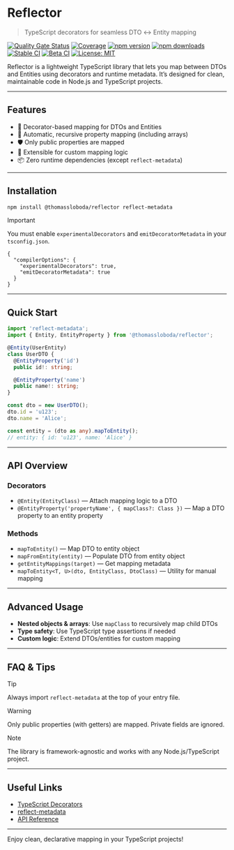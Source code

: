 # Reflector

> TypeScript decorators for seamless DTO ↔ Entity mapping

[![Quality Gate Status](https://sonarcloud.io/api/project_badges/measure?project=SlobodaFR_reflector&metric=alert_status)](https://sonarcloud.io/summary/new_code?id=ORG_REPO)
[![Coverage](https://sonarcloud.io/api/project_badges/measure?project=SlobodaFR_reflector&metric=coverage)](https://sonarcloud.io/summary/new_code?id=ORG_REPO)
[![npm version](https://img.shields.io/npm/v/thomassloboda-reflector.svg)](https://www.npmjs.com/package/thomassloboda-reflector)
[![npm downloads](https://img.shields.io/npm/dm/thomassloboda-reflector.svg)](https://www.npmjs.com/package/thomassloboda-reflector)
[![Stable CI](https://github.com/SlobodaFR/reflector/actions/workflows/release-main.yml/badge.svg)](https://github.com/SlobodaFR/reflector/actions/workflows/ci.yml)
[![Beta CI](https://github.com/SlobodaFR/reflector/actions/workflows/release-beta.yml/badge.svg)](https://github.com/SlobodaFR/reflector/actions/workflows/ci.yml)
[![License: MIT](https://img.shields.io/badge/License-MIT-yellow.svg)](./LICENSE)

Reflector is a lightweight TypeScript library that lets you map between DTOs and Entities using decorators and runtime metadata. It’s designed for clean, maintainable code in Node.js and TypeScript projects.

---

## Features
- 🚀 Decorator-based mapping for DTOs and Entities
- 🔄 Automatic, recursive property mapping (including arrays)
- 🛡️ Only public properties are mapped
- 🧩 Extensible for custom mapping logic
- 📦 Zero runtime dependencies (except `reflect-metadata`)

---

## Installation

```sh
npm install @thomassloboda/reflector reflect-metadata
```

> [!IMPORTANT]
> You must enable `experimentalDecorators` and `emitDecoratorMetadata` in your `tsconfig.json`.

```jsonc
{
  "compilerOptions": {
    "experimentalDecorators": true,
    "emitDecoratorMetadata": true
  }
}
```

---

## Quick Start

```typescript
import 'reflect-metadata';
import { Entity, EntityProperty } from '@thomassloboda/reflector';

@Entity(UserEntity)
class UserDTO {
  @EntityProperty('id')
  public id!: string;

  @EntityProperty('name')
  public name!: string;
}

const dto = new UserDTO();
dto.id = 'u123';
dto.name = 'Alice';

const entity = (dto as any).mapToEntity();
// entity: { id: 'u123', name: 'Alice' }
```

---

## API Overview

### Decorators
- `@Entity(EntityClass)` — Attach mapping logic to a DTO
- `@EntityProperty('propertyName', { mapClass?: Class })` — Map a DTO property to an entity property

### Methods
- `mapToEntity()` — Map DTO to entity object
- `mapFromEntity(entity)` — Populate DTO from entity object
- `getEntityMappings(target)` — Get mapping metadata
- `mapToEntity<T, U>(dto, EntityClass, DtoClass)` — Utility for manual mapping

---

## Advanced Usage

- **Nested objects & arrays**: Use `mapClass` to recursively map child DTOs
- **Type safety**: Use TypeScript type assertions if needed
- **Custom logic**: Extend DTOs/entities for custom mapping

---

## FAQ & Tips

> [!TIP]
> Always import `reflect-metadata` at the top of your entry file.

> [!WARNING]
> Only public properties (with getters) are mapped. Private fields are ignored.

> [!NOTE]
> The library is framework-agnostic and works with any Node.js/TypeScript project.

---

## Useful Links
- [TypeScript Decorators](https://www.typescriptlang.org/docs/handbook/decorators.html)
- [reflect-metadata](https://www.npmjs.com/package/reflect-metadata)
- [API Reference](./src/index.ts)

---

Enjoy clean, declarative mapping in your TypeScript projects!
